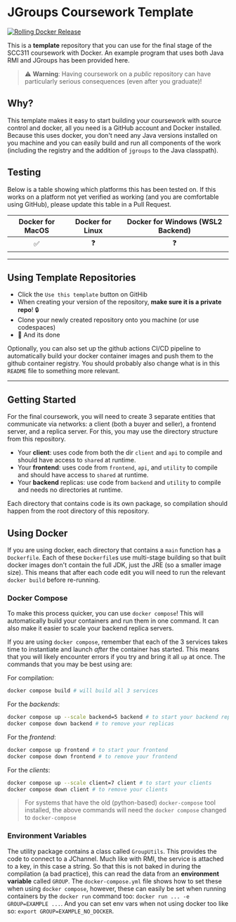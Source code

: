 # JGroups Coursework Template

[![Rolling Docker Release](https://github.com/scc311/jgroups-template/actions/workflows/rolling.yml/badge.svg?branch=main)](https://github.com/scc311/jgroups-template/actions/workflows/rolling.yml)

This is a **template** repository that you can use for the final stage of the SCC311 coursework with Docker. An example program that uses both Java RMI and JGroups has been provided here.

> ⚠️  **Warning**: Having coursework on a _public_ repository can have particularly serious consequences (even after you graduate)!

## Why?

This template makes it easy to start building your coursework with source control and docker, all you need is a GitHub account and Docker installed. Because this uses docker, you don't need any Java versions installed on you machine and you can easily build and run all components of the work (including the registry and the addition of `jgroups` to the Java classpath).

## Testing

Below is a table showing which platforms this has been tested on. If this works on a platform not yet verified as working (and you are comfortable using GitHub), please update this table in a Pull Request.

 | Docker for MacOS | Docker for Linux | Docker for Windows (WSL2 Backend) |
 | :--------------: | :--------------: | :-------------------------------: |
 |        ✅         |        ❓         |                 ❓                 |

---

## Using Template Repositories

 - Click the `Use this template` button on GitHib
  - When creating your version of the repository, **make sure it is a private repo**! 🔒
  - Clone your newly created repository onto you machine (or use codespaces)
  - 🎉 And its done

Optionally, you can also set up the github actions CI/CD pipeline to automatically build your docker container images and push them to the github container registry. You should probably also change what is in this `README` file to something more relevant.

---

## Getting Started

For the final coursework, you will need to create 3 separate entities that communicate via networks: a client (both a buyer and seller), a frontend server, and a replica server. For this, you may use the directory structure from this repository.

 - Your **client**: uses code from both the dir `client` and `api` to compile and should have access to `shared` at runtime.
 - Your **frontend**: uses code from `frontend`, `api`, and `utility` to compile and should have access to `shared` at runtime.
 - Your **backend** replicas: use code from `backend` and `utility` to compile and needs no directories at runtime.

Each directory that contains code is its own package, so compilation should happen from the root directory of this repository.

## Using Docker

If you are using docker, each directory that contains a `main` function has a `Dockerfile`. Each of these `Dockerfile`s use multi-stage building so that built docker images don't contain the full JDK, just the JRE (so a smaller image size). This means that after each code edit you will need to run the relevant `docker build` before re-running.

### Docker Compose

To make this process quicker, you can use `docker compose`! This will automatically build your containers and run them in one command. It can also make it easier to scale your backend replica servers.

If you are using `docker compose`, remember that each of the 3 services takes time to instantiate and launch _after_ the container has started. This means that you will likely encounter errors if you try and bring it all `up` at once. The commands that you may be best using are:

For compilation:
```bash
docker compose build # will build all 3 services
```

For the _backends_:
```bash
docker compose up --scale backend=5 backend # to start your backend replicas
docker compose down backend # to remove your replicas
```

For the _frontend_:
```bash
docker compose up frontend # to start your frontend
docker compose down frontend # to remove your frontend
```

For the _clients_:
```bash
docker compose up --scale client=7 client # to start your clients
docker compose down client # to remove your clients
```

> For systems that have the old (python-based) `docker-compose` tool installed, the above commands will need the `docker compose` changed to `docker-compose`

### Environment Variables

The utility package contains a class called `GroupUtils`. This provides the code to connect to a JChannel. Much like with RMI, the service is attached to a key, in this case a string. So that this is not baked in during the compilation (a bad practice), this can read the data from an **environment variable** called `GROUP`. The `docker-compose.yml` file shows how to set these when using `docker compose`, however, these can easily be set when running containers by the `docker run` command too: `docker run ... -e GROUP=EXAMPLE ...`. And you can set env vars when not using docker too like so: `export GROUP=EXAMPLE_NO_DOCKER`.
